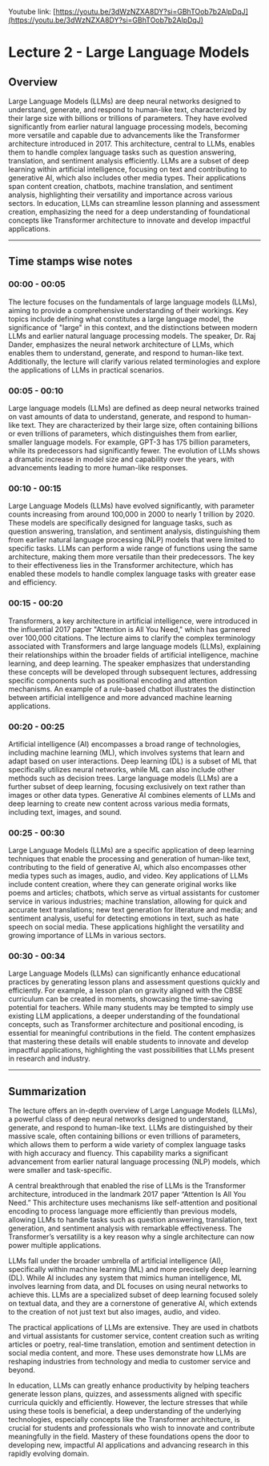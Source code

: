 

Youtube link: [https://youtu.be/3dWzNZXA8DY?si=GBhTOob7b2AlpDqJ](https://youtu.be/3dWzNZXA8DY?si=GBhTOob7b2AlpDqJ)


# Lecture 2 - Large Language Models
## Overview
Large Language Models (LLMs) are deep neural networks designed to understand, generate, and respond to human-like text, characterized by their large size with billions or trillions of parameters. They have evolved significantly from earlier natural language processing models, becoming more versatile and capable due to advancements like the Transformer architecture introduced in 2017. This architecture, central to LLMs, enables them to handle complex language tasks such as question answering, translation, and sentiment analysis efficiently. LLMs are a subset of deep learning within artificial intelligence, focusing on text and contributing to generative AI, which also includes other media types. Their applications span content creation, chatbots, machine translation, and sentiment analysis, highlighting their versatility and importance across various sectors. In education, LLMs can streamline lesson planning and assessment creation, emphasizing the need for a deep understanding of foundational concepts like Transformer architecture to innovate and develop impactful applications.

- - -
## Time stamps wise notes

### 00:00 - 00:05
The lecture focuses on the fundamentals of large language models (LLMs), aiming to provide a comprehensive understanding of their workings. Key topics include defining what constitutes a large language model, the significance of "large" in this context, and the distinctions between modern LLMs and earlier natural language processing models. The speaker, Dr. Raj Dander, emphasizes the neural network architecture of LLMs, which enables them to understand, generate, and respond to human-like text. Additionally, the lecture will clarify various related terminologies and explore the applications of LLMs in practical scenarios.

### 00:05 - 00:10
Large language models (LLMs) are defined as deep neural networks trained on vast amounts of data to understand, generate, and respond to human-like text. They are characterized by their large size, often containing billions or even trillions of parameters, which distinguishes them from earlier, smaller language models. For example, GPT-3 has 175 billion parameters, while its predecessors had significantly fewer. The evolution of LLMs shows a dramatic increase in model size and capability over the years, with advancements leading to more human-like responses.

### 00:10 - 00:15
Large Language Models (LLMs) have evolved significantly, with parameter counts increasing from around 100,000 in 2000 to nearly 1 trillion by 2020. These models are specifically designed for language tasks, such as question answering, translation, and sentiment analysis, distinguishing them from earlier natural language processing (NLP) models that were limited to specific tasks. LLMs can perform a wide range of functions using the same architecture, making them more versatile than their predecessors. The key to their effectiveness lies in the Transformer architecture, which has enabled these models to handle complex language tasks with greater ease and efficiency.

### 00:15 - 00:20
Transformers, a key architecture in artificial intelligence, were introduced in the influential 2017 paper "Attention is All You Need," which has garnered over 100,000 citations. The lecture aims to clarify the complex terminology associated with Transformers and large language models (LLMs), explaining their relationships within the broader fields of artificial intelligence, machine learning, and deep learning. The speaker emphasizes that understanding these concepts will be developed through subsequent lectures, addressing specific components such as positional encoding and attention mechanisms. An example of a rule-based chatbot illustrates the distinction between artificial intelligence and more advanced machine learning applications.

### 00:20 - 00:25
Artificial intelligence (AI) encompasses a broad range of technologies, including machine learning (ML), which involves systems that learn and adapt based on user interactions. Deep learning (DL) is a subset of ML that specifically utilizes neural networks, while ML can also include other methods such as decision trees. Large language models (LLMs) are a further subset of deep learning, focusing exclusively on text rather than images or other data types. Generative AI combines elements of LLMs and deep learning to create new content across various media formats, including text, images, and sound.

### 00:25 - 00:30
Large Language Models (LLMs) are a specific application of deep learning techniques that enable the processing and generation of human-like text, contributing to the field of generative AI, which also encompasses other media types such as images, audio, and video. Key applications of LLMs include content creation, where they can generate original works like poems and articles; chatbots, which serve as virtual assistants for customer service in various industries; machine translation, allowing for quick and accurate text translations; new text generation for literature and media; and sentiment analysis, useful for detecting emotions in text, such as hate speech on social media. These applications highlight the versatility and growing importance of LLMs in various sectors.

### 00:30 - 00:34
Large Language Models (LLMs) can significantly enhance educational practices by generating lesson plans and assessment questions quickly and efficiently. For example, a lesson plan on gravity aligned with the CBSE curriculum can be created in moments, showcasing the time-saving potential for teachers. While many students may be tempted to simply use existing LLM applications, a deeper understanding of the foundational concepts, such as Transformer architecture and positional encoding, is essential for meaningful contributions in the field. The content emphasizes that mastering these details will enable students to innovate and develop impactful applications, highlighting the vast possibilities that LLMs present in research and industry.

- - -

## Summarization

The lecture offers an in-depth overview of Large Language Models (LLMs), a powerful class of deep neural networks designed to understand, generate, and respond to human-like text. LLMs are distinguished by their massive scale, often containing billions or even trillions of parameters, which allows them to perform a wide variety of complex language tasks with high accuracy and fluency. This capability marks a significant advancement from earlier natural language processing (NLP) models, which were smaller and task-specific.

A central breakthrough that enabled the rise of LLMs is the Transformer architecture, introduced in the landmark 2017 paper “Attention Is All You Need.” This architecture uses mechanisms like self-attention and positional encoding to process language more efficiently than previous models, allowing LLMs to handle tasks such as question answering, translation, text generation, and sentiment analysis with remarkable effectiveness. The Transformer’s versatility is a key reason why a single architecture can now power multiple applications.

LLMs fall under the broader umbrella of artificial intelligence (AI), specifically within machine learning (ML) and more precisely deep learning (DL). While AI includes any system that mimics human intelligence, ML involves learning from data, and DL focuses on using neural networks to achieve this. LLMs are a specialized subset of deep learning focused solely on textual data, and they are a cornerstone of generative AI, which extends to the creation of not just text but also images, audio, and video.

The practical applications of LLMs are extensive. They are used in chatbots and virtual assistants for customer service, content creation such as writing articles or poetry, real-time translation, emotion and sentiment detection in social media content, and more. These uses demonstrate how LLMs are reshaping industries from technology and media to customer service and beyond.

In education, LLMs can greatly enhance productivity by helping teachers generate lesson plans, quizzes, and assessments aligned with specific curricula quickly and efficiently. However, the lecture stresses that while using these tools is beneficial, a deep understanding of the underlying technologies, especially concepts like the Transformer architecture, is crucial for students and professionals who wish to innovate and contribute meaningfully in the field. Mastery of these foundations opens the door to developing new, impactful AI applications and advancing research in this rapidly evolving domain.